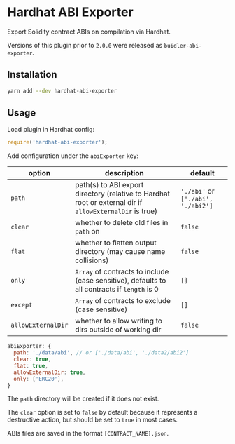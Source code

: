 # Hardhat ABI Exporter

Export Solidity contract ABIs on compilation via Hardhat.

Versions of this plugin prior to `2.0.0` were released as `buidler-abi-exporter`.

## Installation

```bash
yarn add --dev hardhat-abi-exporter
```

## Usage

Load plugin in Hardhat config:

```javascript
require('hardhat-abi-exporter');
```

Add configuration under the `abiExporter` key:

| option | description | default |
|-|-|-|
| `path` | path(s) to ABI export directory (relative to Hardhat root or external dir if `allowExternalDir` is true) | `'./abi'` or `['./abi', './abi2']`
| `clear` | whether to delete old files in `path` on  | `false` |
| `flat` | whether to flatten output directory (may cause name collisions) | `false` |
| `only` | `Array` of contracts to include (case sensitive), defaults to all contracts if `length` is 0 | `[]` |
| `except` | `Array` of contracts to exclude (case sensitive) | `[]` |
| `allowExternalDir` | whether to allow writing to dirs outside of working dir | `false` |

```javascript
abiExporter: {
  path: './data/abi', // or ['./data/abi', './data2/abi2']
  clear: true,
  flat: true,
  allowExternalDir: true,
  only: ['ERC20'],
}
```

The `path` directory will be created if it does not exist.

The `clear` option is set to `false` by default because it represents a destructive action, but should be set to `true` in most cases.

ABIs files are saved in the format `[CONTRACT_NAME].json`.
